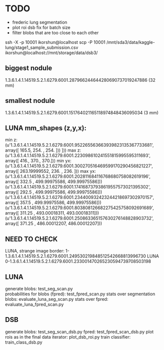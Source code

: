 # TODO

- frederic lung segmentation
- plot roi dsb fix for batch size
- filter blobs that are too close to each other 



ssh -X -p 10001 ikorshun@localhost
scp -P 10001 /mnt/sda3/data/kaggle-lung/stage1_sample_submission.csv  ikorshun@localhost://mnt/storage/data/dsb3/

## biggest nodule
1.3.6.1.4.1.14519.5.2.1.6279.6001.287966244644280690737019247886 (32 mm)

## smallest nodule
1.3.6.1.4.1.14519.5.2.1.6279.6001.151764021165118974848436095034 (3 mm)

## LUNA mm_shapes (z,y,x):

min z: (u'1.3.6.1.4.1.14519.5.2.1.6279.6001.952265563663939823135367733681', array([ 165.5,  254. ,  254. ]))      ]))
max z: (u'1.3.6.1.4.1.14519.5.2.1.6279.6001.223098610241551815995595311693', array([ 416.,  370.,  370.]))
min yx: (u'1.3.6.1.4.1.14519.5.2.1.6279.6001.300270516469599170290456821227', array([ 263.19999552,  236.        ,  236.        ]))
max yx: (u'1.3.6.1.4.1.14519.5.2.1.6279.6001.202811684116768680758082619196', array([ 332.5       ,  499.99975586,  499.99975586]))
(u'1.3.6.1.4.1.14519.5.2.1.6279.6001.174168737938619557573021395302', array([ 292.5       ,  499.99975586,  499.99975586]))
(u'1.3.6.1.4.1.14519.5.2.1.6279.6001.234400932423244218697302970157', array([ 357.5       ,  499.99975586,  499.99975586]))
(u'1.3.6.1.4.1.14519.5.2.1.6279.6001.803808126682275425758092691689', array([ 311.25      ,  493.00018311,  493.00018311]))
(u'1.3.6.1.4.1.14519.5.2.1.6279.6001.250863365157630276148828903732', array([ 371.25      ,  486.00012207,  486.00012207]))


## NEED TO CHECK
LUNA, strange image border: 1-1.3.6.1.4.1.14519.5.2.1.6279.6001.249530219848512542668813996730 
LUNA 0-1.3.6.1.4.1.14519.5.2.1.6279.6001.233001470265230594739708503198



## LUNA
generate blobs: test_seg_scan.py  
probabilities for blobs (fpred): test_fpred_scan.py
stats over segmentation blobs: evaluate_luna_seg_scan.py
stats over fpred: evaluate_luna_fpred_scan.py


## DSB

generate blobs: test_seg_scan_dsb.py
fpred: test_fpred_scan_dsb.py
plot rois as in the final data iterator: plot_dsb_roi.py
train classifier: train_class_dsb.py 



